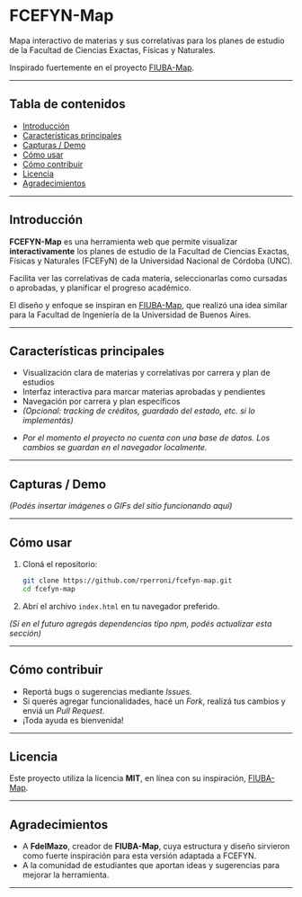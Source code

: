 # FCEFYN-Map

Mapa interactivo de materias y sus correlativas para los planes de estudio de la Facultad de Ciencias Exactas, Físicas y Naturales.

Inspirado fuertemente en el proyecto [FIUBA-Map](https://github.com/fdelmazo/FIUBA-Map).

---

## Tabla de contenidos

- [Introducción](#introducción)  
- [Características principales](#características-principales)  
- [Capturas / Demo](#capturas--demo)  
- [Cómo usar](#cómo-usar)  
- [Cómo contribuir](#cómo-contribuir)  
- [Licencia](#licencia)  
- [Agradecimientos](#agradecimientos)

---

## Introducción

**FCEFYN-Map** es una herramienta web que permite visualizar **interactivamente** los planes de estudio de la Facultad de Ciencias Exactas, Físicas y Naturales (FCEFyN) de la Universidad Nacional de Córdoba (UNC).  

Facilita ver las correlativas de cada materia, seleccionarlas como cursadas o aprobadas, y planificar el progreso académico.  

El diseño y enfoque se inspiran en [FIUBA-Map](https://github.com/fdelmazo/FIUBA-Map), que realizó una idea similar para la Facultad de Ingeniería de la Universidad de Buenos Aires.

---

## Características principales

- Visualización clara de materias y correlativas por carrera y plan de estudios  
- Interfaz interactiva para marcar materias aprobadas y pendientes  
- Navegación por carrera y plan específicos  
- *(Opcional: tracking de créditos, guardado del estado, etc. si lo implementás)*  

* *Por el momento el proyecto no cuenta con una base de datos. Los cambios se guardan en el navegador localmente.*
---

## Capturas / Demo

*(Podés insertar imágenes o GIFs del sitio funcionando aquí)*  

---

## Cómo usar

1. Cloná el repositorio:
   ```bash
   git clone https://github.com/rperroni/fcefyn-map.git
   cd fcefyn-map
   ```
2. Abrí el archivo `index.html` en tu navegador preferido.  

*(Si en el futuro agregás dependencias tipo npm, podés actualizar esta sección)*

---

## Cómo contribuir

- Reportá bugs o sugerencias mediante *Issues*.  
- Si querés agregar funcionalidades, hacé un *Fork*, realizá tus cambios y enviá un *Pull Request*.  
- ¡Toda ayuda es bienvenida!  

---

## Licencia

Este proyecto utiliza la licencia **MIT**, en línea con su inspiración, [FIUBA-Map](https://github.com/fdelmazo/FIUBA-Map).  

---

## Agradecimientos

- A **FdelMazo**, creador de **FIUBA-Map**, cuya estructura y diseño sirvieron como fuerte inspiración para esta versión adaptada a FCEFYN.  
- A la comunidad de estudiantes que aportan ideas y sugerencias para mejorar la herramienta.  

---
